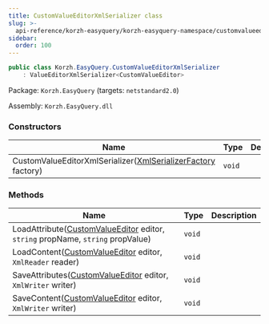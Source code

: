 ```yaml
---
title: CustomValueEditorXmlSerializer class
slug: >-
  api-reference/korzh-easyquery/korzh-easyquery-namespace/customvalueeditorxmlserializer-class
sidebar:
  order: 100
---
```


```csharp
public class Korzh.EasyQuery.CustomValueEditorXmlSerializer
    : ValueEditorXmlSerializer<CustomValueEditor>

```
Package: `Korzh.EasyQuery` (targets: `netstandard2.0`)

Assembly: `Korzh.EasyQuery.dll`

### Constructors

| Name | Type | Description | 
| --- | --- | --- | 
| CustomValueEditorXmlSerializer([XmlSerializerFactory](///easyquery/docs/api-reference/korzh-easyquery/korzh-easyquery-namespace/xmlserializerfactory-class) factory) | `void` |  | 


### Methods

| Name | Type | Description | 
| --- | --- | --- | 
| LoadAttribute([CustomValueEditor](///easyquery/docs/api-reference/easydata-core/easydata-namespace/customvalueeditor-class) editor, `string` propName, `string` propValue) | `void` |  | 
| LoadContent([CustomValueEditor](///easyquery/docs/api-reference/easydata-core/easydata-namespace/customvalueeditor-class) editor, `XmlReader` reader) | `void` |  | 
| SaveAttributes([CustomValueEditor](///easyquery/docs/api-reference/easydata-core/easydata-namespace/customvalueeditor-class) editor, `XmlWriter` writer) | `void` |  | 
| SaveContent([CustomValueEditor](///easyquery/docs/api-reference/easydata-core/easydata-namespace/customvalueeditor-class) editor, `XmlWriter` writer) | `void` |  |
